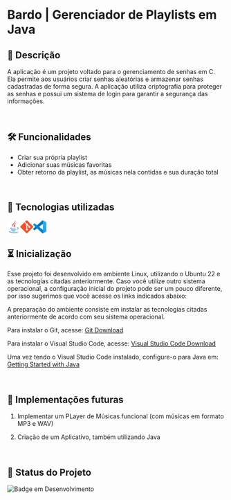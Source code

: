# Bardo | Gerenciador de Playlists em Java

## 📖  Descrição

A aplicação é um projeto voltado para o gerenciamento de senhas em C. Ela permite aos usuários criar senhas aleatórias e armazenar senhas cadastradas de forma segura. A aplicação utiliza criptografia para proteger as senhas e possui um sistema de login para garantir a segurança das informações.

<br/>

## 🛠️ Funcionalidades

- Criar sua própria playlist
- Adicionar suas músicas favoritas
- Obter retorno da playlist, as músicas nela contidas e sua duração total
<br/>

## 📡 Tecnologias utilizadas 
<div align="center"> 
<img align="left" alt="Java" height="30" width="30" src="https://raw.githubusercontent.com/devicons/devicon/master/icons/java/java-original.svg">
<img align="left" alt="git" height="30" width="30" src="https://raw.githubusercontent.com/devicons/devicon/master/icons/git/git-original.svg">
<img align="left" alt="vscode" height="30" width="30" src="https://raw.githubusercontent.com/devicons/devicon/master/icons/vscode/vscode-original.svg">

</div>
<br/><br/>

## ⏳ Inicialização

Esse projeto foi desenvolvido em ambiente Linux, utilizando o Ubuntu 22 e as tecnologias citadas anteriormente. Caso você utilize outro sistema operacional, a configuração inicial do projeto pode ser um pouco diferente, por isso sugerimos que você acesse os links indicados abaixo:

A preparação do ambiente consiste em instalar as tecnologias citadas anteriormente de acordo com seu sistema operacional.

Para instalar o Git, acesse: [Git Download](https://github.com/git-guides/install-git)

Para instalar o Visual Studio Code, acesse: [Visual Studio Code Download](https://code.visualstudio.com/download)

Uma vez tendo o Visual Studio Code instalado, configure-o para Java em: [Getting Started with Java](https://code.visualstudio.com/docs/java/java-tutorial)

<br/>

## 🔮 Implementações futuras
1. Implementar um PLayer de Músicas funcional (com músicas em formato MP3 e WAV)

2. Criação de um Aplicativo, também utilizando Java

<br/>

## 🔎 Status do Projeto

![Badge em Desenvolvimento](https://img.shields.io/badge/Status-Em%20Desenvolvimento-green)

<br/>

